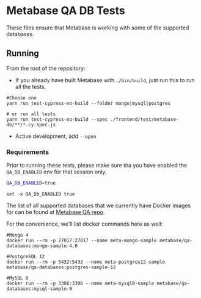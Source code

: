 # Metabase QA DB Tests

These files ensure that Metabase is working with some of the supported databases.

## Running

From the root of the repository:

- If you already have built Metabase with `./bin/build`, just run this to run all the tests.

```shell
#Choose one
yarn run test-cypress-no-build --folder mongo|mysql|postgres

# or run all tests
yarn run test-cypress-no-build --spec ./frontend/test/metabase-db/**/*.cy.spec.js
```

- Active development, add `--open`

### Requirements

Prior to running these tests, please make sure tha you have enabled the `QA_DB_ENABLED` env for that session only.

```bash
QA_DB_ENABLED=true
```

```fish
set -x QA_Db_ENABLED true
```

The list of all supported databases that we currently have Docker images for can be found at [Metabase QA repo](https://github.com/metabase/metabase-qa).

For the convenience, we'll list docker commands here as well:

```shell
#Mongo 4
docker run --rm -p 27017:27017 --name meta-mongo-sample metabase/qa-databases:mongo-sample-4.0

#PostgreSQL 12
docker run --rm -p 5432:5432 --name meta-postgres12-sample metabase/qa-databases:postgres-sample-12

#MySQL 8
docker run --rm -p 3306:3306 --name meta-mysql8-sample metabase/qa-databases:mysql-sample-8
```
